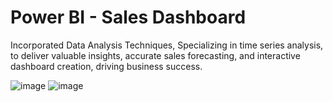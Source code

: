 # Power BI - Sales Dashboard

Incorporated Data Analysis Techniques, Specializing in time series analysis, to deliver valuable insights, accurate sales forecasting, and interactive dashboard creation, driving business success.


![image](https://github.com/user-attachments/assets/be6b6a4a-d44e-4871-b5c8-80c8f623ee44)
![image](https://github.com/user-attachments/assets/fc803e5b-1c2d-4d07-b7be-cd877b36899a)
